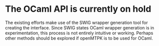 # The OCaml API is currently on hold
The existing efforts make use of the SWIG wrapper generation
tool for creating the interface. Since SWIG states OCaml wrapper
generation is in experimentation, this process is not entirely 
intuitive or working. Perhaps other methods should be explored if 
openMTPK is to be used for OCaml.

